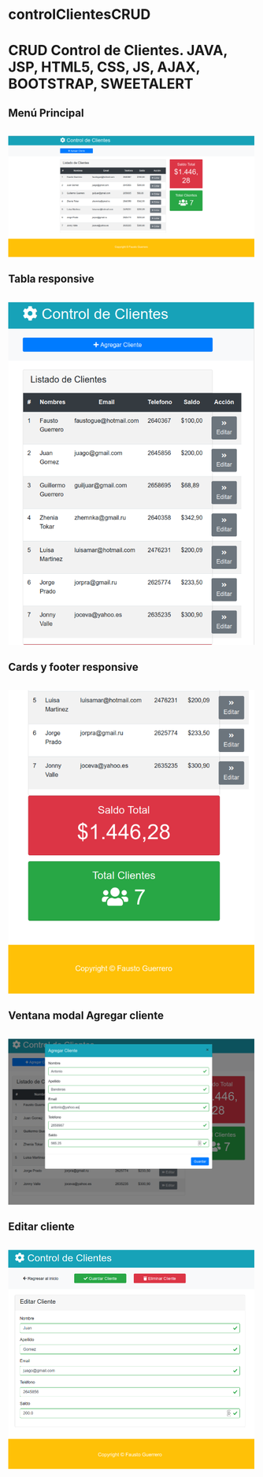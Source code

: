 # controlClientesCRUD
<h1>CRUD Control de Clientes. JAVA, JSP, HTML5, CSS, JS, AJAX, BOOTSTRAP, SWEETALERT</h1>

<h2>Menú Principal</h2><br/>
<img src="src/main/java/img/1.png" width="500" title="Menu"/>

<h2>Tabla responsive</h2><br/>
<img src="src/main/java/img/2.png" width="500" title="Table responsive"/>

<h2>Cards y footer responsive</h2><br/>
<img src="src/main/java/img/3.png" width="500" title="Cards responsive"/>

<h2>Ventana modal Agregar cliente</h2><br/>
<img src="src/main/java/img/4.png" width="500" title="Agregar cliente"/>

<h2>Editar cliente</h2><br/>
<img src="src/main/java/img/5.png" width="500" title="Editar cliente"/>
